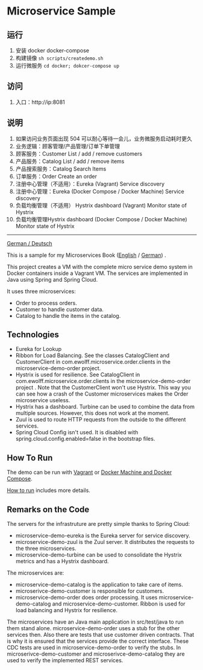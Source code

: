 Microservice Sample
==============

## 运行
1. 安装 docker docker-compose
1. 构建镜像 `sh scripts/createdemo.sh`
1. 运行微服务 `cd docker; dokcer-compose up`

## 访问
1. 入口：http://ip:8081

## 说明
1. 如果访问业务页面出现 504 可以耐心等待一会儿，业务微服务启动耗时更久
1. 业务逻辑：顾客管理/产品管理/订单下单管理
1. 顾客服务：Customer List / add / remove customers
1. 产品服务：Catalog List / add / remove items
1. 产品搜索服务：Catalog Search Items
1. 订单服务：Order Create an order
1. 注册中心管理（不适用）：Eureka (Vagrant) Service discovery
1. 注册中心管理：Eureka (Docker Compose / Docker Machine) Service discovery
1. 负载均衡管理（不适用） Hystrix dashboard (Vagrant) Monitor state of Hystrix
1. 负载均衡管理Hystrix dashboard (Docker Compose / Docker Machine) Monitor state of Hystrix


------------------------------------------------------------------------------------------------------------------

[German / Deutsch](LIESMICH.md)

This is a sample for my
Microservices Book ([English](http://microservices-book.com/) / [German](http://microservices-buch.de/)) .

This project creates a VM with the complete micro service demo system
in Docker containers inside a Vagrant VM. The services are implemented
in Java using Spring and Spring Cloud.

It uses three microservices:
- Order to process orders.
- Customer to handle customer data.
- Catalog to handle the items in the catalog.

Technologies
------------

- Eureka for Lookup
- Ribbon for Load Balancing. See the classes CatalogClient and
  CustomerClient in com.ewolff.microservice.order.clients in the
  microservice-demo-order project.
- Hystrix is used for resilience. See CatalogClient in
  com.ewolff.microservice.order.clients in the microservice-demo-order
  project . Note that the CustomerClient won't use Hystrix. This way
  you can see how a crash of the Customer microservices makes the
  Order microservice useless.
- Hystrix has a dashboard. Turbine can be used to combine the data
from multiple sources. However, this does not work at the moment.
- Zuul is used to route HTTP requests from the outside to the
  different services.
- Spring Cloud Config isn't used. It is disabled with
  spring.cloud.config.enabled=false in the bootstrap files.


How To Run
----------

The demo can be run with [Vagrant](docker-vagrant/README.md) or [Docker Machine and Docker
Compose](docker/README.md).

[How to run](HOW-TO-RUN.md) includes more details.


Remarks on the Code
-------------------

The servers for the infrastruture are pretty simple thanks to Spring Cloud:

- microservice-demo-eureka is the Eureka server for service discovery.
- microservice-demo-zuul is the Zuul server. It distributes the requests to the three microservices.
- microservice-demo-turbine can be used to consolidate the Hystrix metrics and has a Hystrix dashboard.

The microservices are:
- microservice-demo-catalog is the application to take care of items.
- microserivce-demo-customer is responsible for customers.
- microservice-demo-order does order processing. It uses microservice-demo-catalog and microservice-demo-customer. Ribbon is used for load balancing and Hystrix for resilience.


The microservices have an Java main application in src/test/java to run them stand alone. microservice-demo-order uses a stub for the other services then. Also there are tests that use customer driven contracts. That is why it is ensured that the services provide the correct interface. These CDC tests are used in microservice-demo-order to verify the stubs. In microserivce-demo-customer and microserivce-demo-catalog they are used to verify the implemented REST services.
